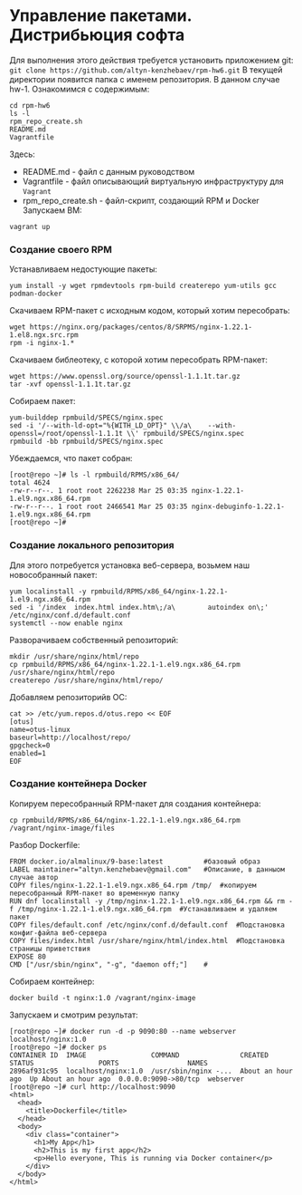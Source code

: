 # Управление пакетами. Дистрибьюция софта
Для выполнения этого действия требуется установить приложением git:
`git clone https://github.com/altyn-kenzhebaev/rpm-hw6.git`
В текущей директории появится папка с именем репозитория. В данном случае hw-1. Ознакомимся с содержимым:
```
cd rpm-hw6
ls -l
rpm_repo_create.sh
README.md
Vagrantfile
```
Здесь:
- README.md - файл с данным руководством
- Vagrantfile - файл описывающий виртуальную инфраструктуру для `Vagrant`
- rpm_repo_create.sh - файл-скрипт, создающий RPM и Docker
Запускаем ВМ:
```
vagrant up
```
### Создание своего RPM
Устанавливаем недостующие пакеты:
```
yum install -y wget rpmdevtools rpm-build createrepo yum-utils gcc podman-docker
```
Скачиваем RPM-пакет с исходным кодом, который хотим пересобрать:
```
wget https://nginx.org/packages/centos/8/SRPMS/nginx-1.22.1-1.el8.ngx.src.rpm
rpm -i nginx-1.*
```
Скачиваем библеотеку, с которой хотим пересобрать RPM-пакет:
```
wget https://www.openssl.org/source/openssl-1.1.1t.tar.gz
tar -xvf openssl-1.1.1t.tar.gz
```
Собираем пакет:
```
yum-builddep rpmbuild/SPECS/nginx.spec 
sed -i '/--with-ld-opt="%{WITH_LD_OPT}" \\/a\    --with-openssl=/root/openssl-1.1.1t \\' rpmbuild/SPECS/nginx.spec
rpmbuild -bb rpmbuild/SPECS/nginx.spec
```
Убеждаемся, что пакет собран:
```
[root@repo ~]# ls -l rpmbuild/RPMS/x86_64/
total 4624
-rw-r--r--. 1 root root 2262238 Mar 25 03:35 nginx-1.22.1-1.el9.ngx.x86_64.rpm
-rw-r--r--. 1 root root 2466541 Mar 25 03:35 nginx-debuginfo-1.22.1-1.el9.ngx.x86_64.rpm
[root@repo ~]# 
```
### Создание локального репозитория
Для этого потребуется установка веб-сервера, возьмем наш новособранный пакет:
```
yum localinstall -y rpmbuild/RPMS/x86_64/nginx-1.22.1-1.el9.ngx.x86_64.rpm 
sed -i '/index  index.html index.htm\;/a\        autoindex on\;' /etc/nginx/conf.d/default.conf
systemctl --now enable nginx
```
Разворачиваем собственный репозиторий:
```
mkdir /usr/share/nginx/html/repo
cp rpmbuild/RPMS/x86_64/nginx-1.22.1-1.el9.ngx.x86_64.rpm /usr/share/nginx/html/repo
createrepo /usr/share/nginx/html/repo/
```
Добавляем репозиторийв ОС:
```
cat >> /etc/yum.repos.d/otus.repo << EOF
[otus]
name=otus-linux
baseurl=http://localhost/repo/
gpgcheck=0
enabled=1
EOF
```
### Создание контейнера Docker
Копируем пересобранный RPM-пакет для создания контейнера:
```
cp rpmbuild/RPMS/x86_64/nginx-1.22.1-1.el9.ngx.x86_64.rpm /vagrant/nginx-image/files
```
Разбор Dockerfile:
```
FROM docker.io/almalinux/9-base:latest          #базовый образ
LABEL maintainer="altyn.kenzhebaev@gmail.com"   #Описание, в данныом случае автор
COPY files/nginx-1.22.1-1.el9.ngx.x86_64.rpm /tmp/  #копируем пересобранный RPM-пакет во временную папку
RUN dnf localinstall -y /tmp/nginx-1.22.1-1.el9.ngx.x86_64.rpm && rm -f /tmp/nginx-1.22.1-1.el9.ngx.x86_64.rpm  #Устанавливаем и удаляем пакет
COPY files/default.conf /etc/nginx/conf.d/default.conf  #Подстановка конфиг-файла веб-сервера
COPY files/index.html /usr/share/nginx/html/index.html  #Подстановка страницы приветствия
EXPOSE 80
CMD ["/usr/sbin/nginx", "-g", "daemon off;"]    #
```
Собираем контейнер:
```
docker build -t nginx:1.0 /vagrant/nginx-image
```
Запускаем и смотрим результат:
```
[root@repo ~]# docker run -d -p 9090:80 --name webserver localhost/nginx:1.0
[root@repo ~]# docker ps
CONTAINER ID  IMAGE                COMMAND               CREATED            STATUS                PORTS                 NAMES
2896af931c95  localhost/nginx:1.0  /usr/sbin/nginx -...  About an hour ago  Up About an hour ago  0.0.0.0:9090->80/tcp  webserver
[root@repo ~]# curl http://localhost:9090
<html>
  <head>
    <title>Dockerfile</title>
  </head>
  <body>
    <div class="container">
      <h1>My App</h1>
      <h2>This is my first app</h2>
      <p>Hello everyone, This is running via Docker container</p>
    </div>
  </body>
</html>
```